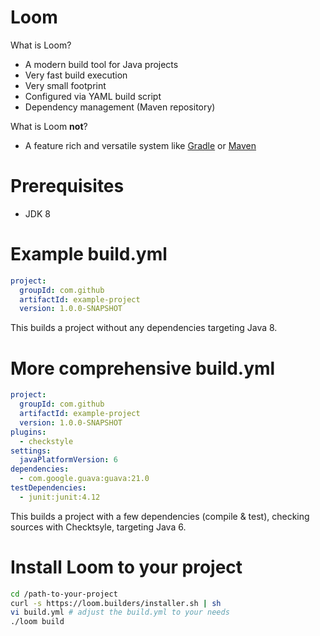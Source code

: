 # Loom

What is Loom?

- A modern build tool for Java projects
- Very fast build execution
- Very small footprint
- Configured via YAML build script
- Dependency management (Maven repository)

What is Loom **not**?

- A feature rich and versatile system like [Gradle](https://gradle.org) or [Maven](http://maven.apache.org)

# Prerequisites

- JDK 8



# Example build.yml

```yaml
project:
  groupId: com.github
  artifactId: example-project
  version: 1.0.0-SNAPSHOT
```

This builds a project without any dependencies targeting Java 8.


# More comprehensive build.yml
```yaml
project:
  groupId: com.github
  artifactId: example-project
  version: 1.0.0-SNAPSHOT
plugins:
  - checkstyle
settings:
  javaPlatformVersion: 6
dependencies:
  - com.google.guava:guava:21.0
testDependencies:
  - junit:junit:4.12
```

This builds a project with a few dependencies (compile & test), checking sources with Checktsyle, targeting Java 6.


# Install Loom to your project

```sh
cd /path-to-your-project
curl -s https://loom.builders/installer.sh | sh
vi build.yml # adjust the build.yml to your needs
./loom build
```
